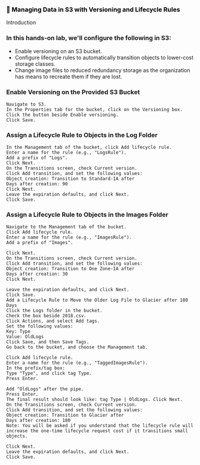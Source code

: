 
### <span style="color: black">&#x1F535; Managing Data in S3 with Versioning and Lifecycle Rules


Introduction

### In this hands-on lab, we'll configure the following in S3:

* Enable versioning on an S3 bucket.
* Configure lifecycle rules to automatically transition objects to lower-cost storage classes.
* Change image files to reduced redundancy storage as the organization has means to recreate them if they are lost.


### Enable Versioning on the Provided S3 Bucket

```
Navigate to S3.
In the Properties tab for the bucket, click on the Versioning box.
Click the button beside Enable versioning.
Click Save.
```

### Assign a Lifecycle Rule to Objects in the Log Folder

```
In the Management tab of the bucket, click Add lifecycle rule.
Enter a name for the rule (e.g., "LogsRule").
Add a prefix of "Logs".
Click Next.
On the Transitions screen, check Current version.
Click Add transition, and set the following values:
Object creation: Transition to Standard-IA after
Days after creation: 90
Click Next.
Leave the expiration defaults, and click Next.
Click Save.
```

### Assign a Lifecycle Rule to Objects in the Images Folder

```
Navigate to the Management tab of the bucket.
Click Add lifecycle rule.
Enter a name for the rule (e.g., "ImagesRule").
Add a prefix of "Images".

Click Next.
On the Transitions screen, check Current version.
Click Add transition, and set the following values:
Object creation: Transition to One Zone-IA after
Days after creation: 30
Click Next.

Leave the expiration defaults, and click Next.
Click Save.
Add a Lifecycle Rule to Move the Older Log File to Glacier after 180 Days
Click the Logs folder in the bucket.
Check the box beside 2018.csv.
Click Actions, and select Add tags.
Set the following values:
Key: Type
Value: OldLogs
Click Save, and then Save Tags.
Go back to the bucket, and choose the Management tab.

Click Add lifecycle rule.
Enter a name for the rule (e.g., "TaggedImagesRule").
In the prefix/tag box:
Type "Type", and click tag Type.
Press Enter.

Add "OldLogs" after the pipe.
Press Enter.
The final result should look like: tag Type | OldLogs. Click Next.
On the Transitions screen, check Current version.
Click Add transition, and set the following values:
Object creation: Transition to Glacier after
Days after creation: 180
Note: You will be asked if you understand that the lifecycle rule will increase the one-time lifecycle request cost if it transitions small objects.

Click Next.
Leave the expiration defaults, and click Next.
Click Save.
```
